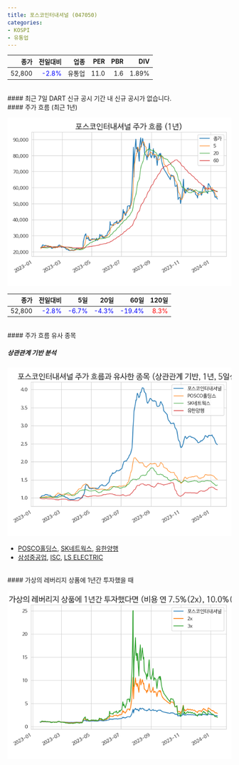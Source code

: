 ```yaml
---
title: 포스코인터내셔널 (047050)
categories:
- KOSPI
- 유통업
---
```


|**종가**|**전일대비**|**업종**|**PER**|**PBR**|**DIV**|
|-------:|-----------:|-------:|------:|------:|------:|
|52,800|<span style="color: blue">-2.8%</span>|유통업|11.0|1.6|1.89%|

<!-- more -->

<br>
#### 최근 7일 DART 신규 공시
기간 내 신규 공시가 없습니다.

<br>
#### 주가 흐름 (최근 1년)

![047050](/assets/images/stock/047050.png)

|**종가**|**전일대비**|**5일**|**20일**|**60일**|**120일**|
|---:|-------:|--:|---:|---:|----:|
|52,800|<span style="color: blue">-2.8%</span>|<span style="color: blue">-6.7%</span>|<span style="color: blue">-4.3%</span>|<span style="color: blue">-19.4%</span>|<span style="color: red">8.3%</span>|

<br>
#### 주가 흐름 유사 종목

##### 상관관계 기반 분석

![047050](/assets/images/stock/047050_corr.png)
- [POSCO홀딩스](/005490/), [SK네트웍스](/001740/), [유한양행](/000100/)
- [삼성중공업](/010140/), [ISC](/095340/), [LS ELECTRIC](/010120/)

<br>
#### 가상의 레버리지 상품에 1년간 투자했을 때

![047050](/assets/images/stock/047050_2x.png)